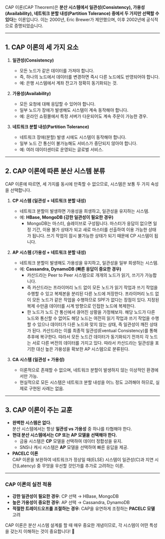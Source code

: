 CAP 이론(CAP Theorem)은 **분산 시스템에서 일관성(Consistency), 가용성(Availability), 네트워크 분할 내성(Partition Tolerance) 중에서 두 가지만 선택할 수 있다**는 이론입니다. 이는 2000년, Eric Brewer가 제안했으며, 이후 2002년에 공식적으로 증명되었습니다.

---

## **1. CAP 이론의 세 가지 요소**
1. **일관성(Consistency)**  
   - 모든 노드가 같은 데이터를 가져야 합니다.  
   - 즉, 하나의 노드에서 데이터를 변경하면 즉시 다른 노드에도 반영되어야 합니다.  
   - 예: 은행 시스템에서 계좌 잔고가 정확히 동기화되는 것.

2. **가용성(Availability)**  
   - 모든 요청에 대해 응답할 수 있어야 합니다.  
   - 일부 노드가 장애가 발생해도 시스템이 계속 동작해야 합니다.  
   - 예: 온라인 쇼핑몰에서 특정 서버가 다운되어도 계속 주문이 가능한 경우.

3. **네트워크 분할 내성(Partition Tolerance)**  
   - 네트워크 장애(분할) 발생 시에도 시스템이 동작해야 합니다.  
   - 일부 노드 간 통신이 불가능해도 서비스가 중단되지 않아야 합니다.  
   - 예: 여러 데이터센터로 운영되는 글로벌 서비스.

---

## **2. CAP 이론에 따른 분산 시스템 분류**
CAP 이론에 따르면, 세 가지를 동시에 만족할 수 없으므로, 시스템은 보통 두 가지 속성을 선택합니다.

1. **CP 시스템 (일관성 + 네트워크 분할 내성)**
   - 네트워크 분할이 발생하면 가용성을 희생하고, 일관성을 유지하는 시스템.
   - 예: **HBase, MongoDB (강한 일관성이 필요한 경우)**
     - MongoDB는 마스터, 슬레이브로 구성됩니다. 마스터가 응답이 없으면 일정 기간, 이용 불가 상태가 되고 새로 마스터를 선출하여 이용 가능한 상태가 됩니다. 쓰기 작업이 잠시 불가능한 상태가 되기 때문에 CP 시스템이 됩니다. 

2. **AP 시스템 (가용성 + 네트워크 분할 내성)**
   - 네트워크 분할이 발생해도 가용성을 유지하고, 일관성을 일부 희생하는 시스템.
   - 예: **Cassandra, DynamoDB (빠른 응답이 중요한 경우)**
     - 카산드라는 Peer to Peer 시스템으로 개개의 노드가 읽기, 쓰기가 가능합니다. 
     - 즉 카산드라는 프라이머리 노드 없이 모든 노드가 읽기 작업과 쓰기 작업을 수행할 수 있고 복제본을 분리된 다른 노드에 저장한다. 프라이머리 노드 없이 모든 노드가 같은 작업을 수행하므로 SPF가 없다는 장점이 있다. 지정된 복제 수만큼 데이터를 시계 방향으로 인접한 노드에 복제한다.
     - 한 노드가 노드 간 통신에서 끊어진 상황을 가정해보자. 해당 노드가 다른 노드와 통신할 수 없어도 해당 노드는 여전히 읽기 작업과 쓰기 작업을 수행할 수 있으나 데이터가 다른 노드와 맞지 않는 상태, 즉 일관성이 깨진 상태가 된다. 카산드라는 이를 최종적 일관성(Eventual Consistency)를 통해 추후에 복구한다. 따라서 모든 노드간 데이터가 동기화되기 전까지 각 노드는 서로 다른 버전의 데이터를 가지고 있다. 따라서 카산드라는 일관성을 포기한 대신 높은 가용성을 확보한 AP 시스템으로 분류된다.

3. **CA 시스템 (일관성 + 가용성)**
   - 이론적으로 존재할 수 없으며, 네트워크 분할이 발생하지 않는 이상적인 환경에서만 가능.
   - 현실적으로 모든 시스템은 네트워크 분할 내성을 어느 정도 고려해야 하므로, 실제로 구현된 사례는 없음.

---

## **3. CAP 이론이 주는 교훈**
- **완벽한 시스템은 없다.**  
  분산 시스템에서는 항상 **일관성 vs 가용성** 중 하나를 타협해야 한다.
- **현대 분산 시스템에서는 CP 또는 AP 모델을 선택해야 한다.**  
  - 금융 시스템은 **CP** 모델을 선택하여 데이터 정합성을 유지.
  - SNS나 캐시 시스템은 **AP** 모델을 선택하여 빠른 응답을 제공.
- **PACELC 이론**  
  CAP 이론을 보완하여 네트워크가 정상일 때(ELSE) 시스템이 일관성(C)과 지연 시간(Latency) 중 무엇을 우선할 것인가를 추가로 고려하는 이론.

---

### **CAP 이론의 실전 적용**
- **강한 일관성이 필요한 경우**: CP 선택 → HBase, MongoDB  
- **높은 가용성이 중요한 경우**: AP 선택 → Cassandra, DynamoDB  
- **적절한 트레이드오프를 조절하는 경우**: CAP을 유연하게 조정하는 **PACELC 모델** 고려

CAP 이론은 분산 시스템 설계를 할 때 매우 중요한 개념이므로, 각 시스템이 어떤 특성을 갖는지 이해하는 것이 중요합니다! 🚀